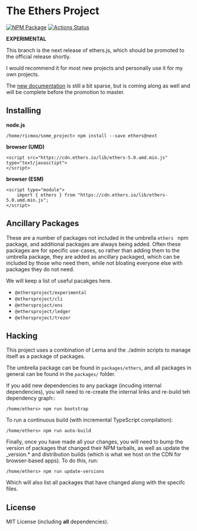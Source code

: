 The Ethers Project
==================

[![NPM Package][npm-badge]][npm-link]
[![Actions Status][actions-badge]][actions-link]

**EXPERIMENTAL**

This branch is the next release of ethers.js, which should
be promoted to the official release shortly.

I would recommend it for most new projects and personally use
it for my own projects.

The [new documentation](https://docs-beta.ethers.io) is still a
bit sparse, but is coming along as well and will be complete
before the promotion to master.


Installing
----------

**node.js**

```
/home/ricmoo/some_project> npm install --save ethers@next
```

**browser (UMD)**

```
<script src="https://cdn.ethers.io/lib/ethers-5.0.umd.min.js" type="text/javasctipt">
</script>
```

**browser (ESM)**

```
<script type="module">
    import { ethers } from "https://cdn.ethers.io/lib/ethers-5.0.umd.min.js";
</script>
```


Ancillary Packages
------------------

These are a number of packages not included in the umbrella `ethers ` npm package, and
additional packages are always being added. Often these packages are for specific
use-cases, so rather than adding them to the umbrella package, they are added as
ancillary packaged, which can be included by those who need them, while not bloating
everyone else with packages they do not need.

We will keep a list of useful pacakges here.

- `@ethersproject/experimental`
- `@ethersproject/cli`
- `@ethersproject/ens`
- `@ethersproject/ledger`
- `@ethersproject/trezor`


Hacking
-------

This project uses a combination of Lerna and the ./admin scripts to manage
itself as a package of packages.

The umbrella package can be found in `packages/ethers`, and all packages in general
can be found in the `packages/` folder.

If you add new dependencies to any package (incuding internal dependencies), you will
need to re-create the internal links and re-build teh dependency graph::

```
/home/ethers> npm run bootstrap
```

To run a continuous build (with incremental TypeScript compilation):

```
/home/ethers> npm run auto-build
```

Finally, once you have made all your changes, you will need to bump the version
of packages that changed their NPM tarballs, as well as update the _version.*
and distribution builds (which is what we host on the CDN for browser-based
apps). To do this, run:


```
/home/ethers> npm run update-versions
```

Which will also list all packages that have changed along with the specifc files.


License
-------

MIT License (including **all** dependencies).

[npm-badge]: https://img.shields.io/npm/v/ethers/next.svg
[npm-link]: https://www.npmjs.com/package/ethers/v/next
[actions-badge]: https://github.com/ethers-io/ethers.js/workflows/Build/badge.svg?branch=ethers-v5-beta
[actions-link]: https://github.com/ethers-io/ethers.js/actions
